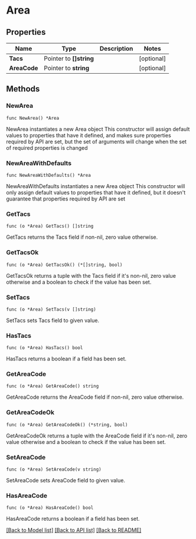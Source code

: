 # Area

## Properties

Name | Type | Description | Notes
------------ | ------------- | ------------- | -------------
**Tacs** | Pointer to **[]string** |  | [optional] 
**AreaCode** | Pointer to **string** |  | [optional] 

## Methods

### NewArea

`func NewArea() *Area`

NewArea instantiates a new Area object
This constructor will assign default values to properties that have it defined,
and makes sure properties required by API are set, but the set of arguments
will change when the set of required properties is changed

### NewAreaWithDefaults

`func NewAreaWithDefaults() *Area`

NewAreaWithDefaults instantiates a new Area object
This constructor will only assign default values to properties that have it defined,
but it doesn't guarantee that properties required by API are set

### GetTacs

`func (o *Area) GetTacs() []string`

GetTacs returns the Tacs field if non-nil, zero value otherwise.

### GetTacsOk

`func (o *Area) GetTacsOk() (*[]string, bool)`

GetTacsOk returns a tuple with the Tacs field if it's non-nil, zero value otherwise
and a boolean to check if the value has been set.

### SetTacs

`func (o *Area) SetTacs(v []string)`

SetTacs sets Tacs field to given value.

### HasTacs

`func (o *Area) HasTacs() bool`

HasTacs returns a boolean if a field has been set.

### GetAreaCode

`func (o *Area) GetAreaCode() string`

GetAreaCode returns the AreaCode field if non-nil, zero value otherwise.

### GetAreaCodeOk

`func (o *Area) GetAreaCodeOk() (*string, bool)`

GetAreaCodeOk returns a tuple with the AreaCode field if it's non-nil, zero value otherwise
and a boolean to check if the value has been set.

### SetAreaCode

`func (o *Area) SetAreaCode(v string)`

SetAreaCode sets AreaCode field to given value.

### HasAreaCode

`func (o *Area) HasAreaCode() bool`

HasAreaCode returns a boolean if a field has been set.


[[Back to Model list]](../README.md#documentation-for-models) [[Back to API list]](../README.md#documentation-for-api-endpoints) [[Back to README]](../README.md)


